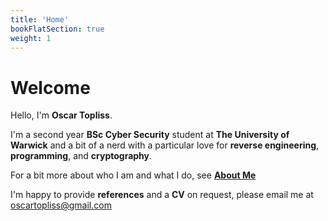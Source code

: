 ```yaml
---
title: 'Home'
bookFlatSection: true
weight: 1
---
```


# Welcome
Hello, I'm **Oscar Topliss**.

I'm a second year **BSc Cyber Security** student at **The University of Warwick** and a bit of a nerd
with a particular love for **reverse engineering**, **programming**, and **cryptography**.


For a bit more about who I am and what I do, see **[About Me](about-me/)**

I'm happy to provide **references** and a **CV** on request, please email me at <oscartopliss@gmail.com>
